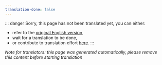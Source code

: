 ```yaml
---
translation-done: false
---
```

::: danger
Sorry, this page has not been translated yet, you can either:
- refer to the [original English version](<../../../zh/support/exceptions.md>),
- wait for a translation to be done,
- or contribute to translation effort [here](https://github.com/bsmg/wiki).
:::

_Note for translators: this page was generated automatically, please remove this content before starting translation_

